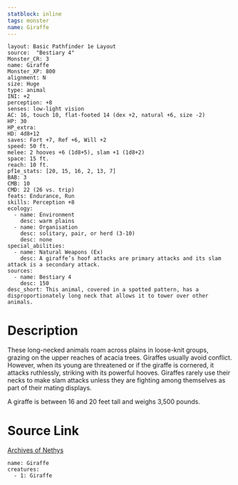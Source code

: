 ```yaml
---
statblock: inline
tags: monster
name: Giraffe
---
```

```statblock
layout: Basic Pathfinder 1e Layout
source:  "Bestiary 4"
Monster_CR: 3
name: Giraffe
Monster_XP: 800
alignment: N
size: Huge
type: animal
INI: +2
perception: +8
senses: low-light vision
AC: 16, touch 10, flat-footed 14 (dex +2, natural +6, size -2)
HP: 30
HP_extra: 
HD: 4d8+12
saves: Fort +7, Ref +6, Will +2
speed: 50 ft.
melee: 2 hooves +6 (1d8+5), slam +1 (1d8+2)
space: 15 ft.
reach: 10 ft.
pf1e_stats: [20, 15, 16, 2, 13, 7]
BAB: 3
CMB: 10
CMD: 22 (26 vs. trip)
feats: Endurance, Run
skills: Perception +8
ecology:
  - name: Environment
    desc: warm plains
  - name: Organisation
    desc: solitary, pair, or herd (3-10)
    desc: none
special_abilities:
  - name: Natural Weapons (Ex)
    desc: A giraffe’s hoof attacks are primary attacks and its slam attack is a secondary attack.
sources:
  - name: Bestiary 4
    desc: 150
desc_short: This animal, covered in a spotted pattern, has a disproportionately long neck that allows it to tower over other animals.
```
# Description
These long-necked animals roam across plains in loose-knit groups, grazing on the upper reaches of acacia trees. Giraffes usually avoid conflict. However, when its young are threatened or if the giraffe is cornered, it attacks ruthlessly, striking with its powerful hooves. Giraffes rarely use their necks to make slam attacks unless they are fighting among themselves as part of their mating displays.

A giraffe is between 16 and 20 feet tall and weighs 3,500 pounds.
# Source Link
[Archives of Nethys](https://aonprd.com/MonsterDisplay.aspx?ItemName=Giraffe)
```encounter-table
name: Giraffe
creatures:
  - 1: Giraffe
```

